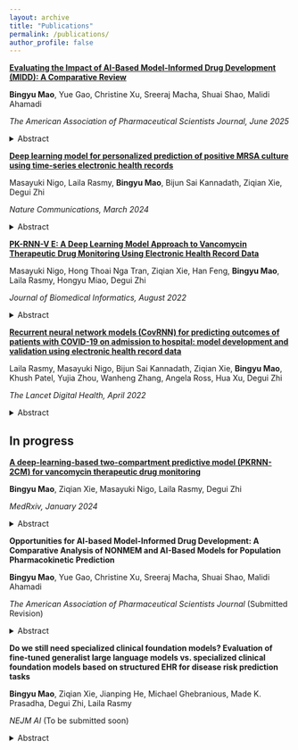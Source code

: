 ```yaml
---
layout: archive
title: "Publications"
permalink: /publications/
author_profile: false
---
```


[**Evaluating the Impact of AI-Based Model-Informed Drug Development (MIDD): A Comparative Review**](https://link.springer.com/article/10.1208/s12248-025-01075-0)

**Bingyu Mao**, Yue Gao, Christine Xu, Sreeraj Macha, Shuai Shao, Malidi Ahamadi

*The American Association of Pharmaceutical Scientists Journal, June 2025*

  <details>
  <summary>Abstract</summary>
Model-informed drug development (MIDD) methods play critical role to ensure development of efficacious, and safe individualized therapies. The application of artificial intelligence/machine learning (AI/ML) within the field of drug development has exponentially expanded. Integrating AI/ML into traditional pharmacometrics approaches or using AI/ML as a stand-alone tool has the potential to optimize dosing strategies, inform clinical trial designs, and enhance robustness of quantitative assessments of drug efficacy and safety. <br/>
  
This review systematically evaluates the impact of AI-based model-informed drug development (MIDD) methods compared to traditional approaches by blending regulatory perspectives. We conducted a systematic search on PubMed using five Medical Subject Headings (MeSH) terms and included 67 relevant studies in the analysis. The results indicate that AI models have the potential of improving MIDD approaches through different stages of drug development to inform decision-making in clinical trials. However, limitations such as the lack of standardized evaluation metrics and standardized regulatory guidelines on the use of AI-based MIDD methods were noted. Overall, this review highlights the potential applications of AI in drug development and provides a foundation for future research to optimize and integrate AI-based approaches in this field. <br/>
</details>


[**Deep learning model for personalized prediction of positive MRSA culture using time-series electronic health records**](https://www.nature.com/articles/s41467-024-46211-0) 

Masayuki Nigo, Laila Rasmy, **Bingyu Mao**, Bijun Sai Kannadath, Ziqian Xie,  Degui Zhi

*Nature Communications, March 2024*

  <details>
  <summary>Abstract</summary>
Methicillin-resistant Staphylococcus aureus (MRSA) poses significant morbidity and mortality in hospitals. Rapid, accurate risk stratification of MRSA is crucial for optimizing antibiotic therapy. Our study introduced a deep learning model, PyTorch_EHR, which leverages electronic health record (EHR) time-series data, including wide-variety patient specific data, to predict MRSA culture positivity within two weeks. 8,164 MRSA and 22,393 non-MRSA patient events from Memorial Hermann Hospital System, Houston, Texas are used for model development. PyTorch_EHR outperforms logistic regression (LR) and light gradient boost machine (LGBM) models in accuracy (AUROC_PyTorch_EHR = 0.911, AUROC_LR = 0.857, AUROC_LGBM = 0.892). External validation with 393,713 patient events from the Medical Information Mart for Intensive Care (MIMIC)-IV dataset in Boston confirms its superior accuracy (AUROC_PyTorch_EHR = 0.859, AUROC_LR = 0.816, AUROC_LGBM = 0.838). Our model effectively stratifies patients into high-, medium-, and low-risk categories, potentially optimizing antimicrobial therapy and reducing unnecessary MRSA-specific antimicrobials. This highlights the advantage of deep learning models in predicting MRSA positive cultures, surpassing traditional machine learning models and supporting clinicians’ judgments. <br/>
</details>


[**PK-RNN-V E: A Deep Learning Model Approach to Vancomycin Therapeutic Drug Monitoring Using Electronic Health Record Data**](https://www.sciencedirect.com/science/article/pii/S1532046422001782?via%3Dihub) 

Masayuki Nigo, Hong Thoai Nga Tran, Ziqian Xie, Han Feng, **Bingyu Mao**,  Laila Rasmy, Hongyu Miao,  Degui Zhi

*Journal of Biomedical Informatics, August 2022*

  <details>
  <summary>Abstract</summary>
Vancomycin is a commonly used antimicrobial in hospitals, and therapeutic drug monitoring (TDM) is required to optimize its efficacy and avoid toxicities. Bayesian models are currently recommended to predict the antibiotic levels. These models, however, although using carefully designed lab observations, were often developed in limited patient populations. The increasing availability of electronic health record (EHR) data offers an opportunity to develop TDM models for real-world patient populations. <br/>

Here, we present a deep learning-based pharmacokinetic prediction model for vancomycin (PK-RNN-V E) using a large EHR dataset of 5,483 patients with 55,336 vancomycin administrations. PK-RNN-V E takes the patient’s real-time sparse and irregular observations and offers dynamic predictions. Our results show that RNN-PK-V E offers a root mean squared error (RMSE) of 5.39 and outperforms the traditional Bayesian model (VTDM model) with an RMSE of 6.29. We believe that PK-RNN-V E can provide a pharmacokinetic model for vancomycin and other antimicrobials that require TDM. <br/>
</details>


[**Recurrent neural network models (CovRNN) for predicting outcomes of patients with COVID-19 on admission to hospital: model development and validation using electronic health record data**](https://www.thelancet.com/journals/landig/article/PIIS2589-7500(22)00049-8/fulltext) 

Laila Rasmy, Masayuki Nigo, Bijun Sai Kannadath, Ziqian Xie, **Bingyu Mao**, Khush Patel, Yujia Zhou, Wanheng Zhang, Angela Ross, Hua Xu, Degui Zhi

*The Lancet Digital Health, April 2022*

  <details>
  <summary>Abstract</summary>
Predicting outcomes of COVID-19 patients at an early stage is critical for optimized clinical care and resource management, especially during a pandemic. Although multiple machine learning models have been proposed to address this issue, based on the need for extensive data pre-processing and feature engineering, these models have not been validated or implemented outside of the original study site. <br/>

In this study, we developed recurrent neural network-based models (CovRNN) to predict the outcomes of patients with COVID-19 by use of available electronic health record data on admission to hospital, without the need for specific feature selection or missing data imputation. CovRNN was designed to predict three outcomes: in-hospital mortality, need for mechanical ventilation, and prolonged hospital stay (>7 days). For in-hospital mortality and mechanical ventilation, CovRNN produced time-to-event risk scores (survival prediction; evaluated by the concordance index) and all-time risk scores (binary prediction; area under the receiver operating characteristic curve AUROC was the main metric); we only trained a binary classification model for prolonged hospital stay. For binary classification tasks, we compared CovRNN against traditional machine learning algorithms: logistic regression and light gradient boost machine. Model performance was evaluated in the multi-hospital test set. <br/>

CovRNN binary models achieved AUROCs of 93·0% (95% CI 92·6–93·4) for the prediction of in-hospital mortality, 92·9% (92·6–93·2) for the prediction of mechanical ventilation, and 86·5% (86·2–86·9) for the prediction of a prolonged hospital stay, outperforming light gradient boost machine and logistic regression algorithms. External validation confirmed AUROCs in similar ranges (91·3–97·0% for in-hospital mortality prediction, 91·5–96·0% for the prediction of mechanical ventilation, and 81·0–88·3% for the prediction of prolonged hospital stay). For survival prediction, CovRNN achieved a concordance index of 86·0% (95% CI 85·1–86·9) for in-hospital mortality and 92·6% (92·2–93·0) for mechanical ventilation. <br/>
</details>


## In progress
[**A deep-learning-based two-compartment predictive model (PKRNN-2CM) for vancomycin therapeutic drug monitoring**](https://www.medrxiv.org/content/10.1101/2024.01.30.24302025v1) 

**Bingyu Mao**, Ziqian Xie, Masayuki Nigo, Laila Rasmy, Degui Zhi

*MedRxiv, January 2024*

  <details>
  <summary>Abstract</summary>
Objective: Vancomycin is a widely used antibiotic that requires therapeutic drug monitoring (TDM) for optimized individual dosage. The deep learning-based model PKRNN-1CM has shown the advantage of leveraging time series electronic health record (EHR) data for individualized estimation of vancomycin pharmacokinetic (PK) parameters. While one-compartment (1CM) PK models are commonly used because of their simplicity and previous trough-based clinical practices for dose adjustment, the pre-deep learning literature suggests the superiority of two-compartment models (2CM). Motivated by this, we introduce a novel deep-learning-based approach, PKRNN-2CM, for vancomycin TDM. <br/>
    
Methods: PKRNN-2CM combines RNN-driven PK parameter estimation with a 2CM PK model to predict vancomycin concentration trajectories. Training on both simulated data and real-world EHR data allows for a comprehensive evaluation of its performance. <br/>

Results: Experiments based on simulated data highlight PKRNN-2CM's superiority over the simpler 1CM model PKRNN-1CM (PKRNN-2CM RMSE=1.30, PKRNN-1CM RMSE=2.50). Application to real data showcases significant improvement over PKRNN-1CM (PKRNN-2CM RMSE=5.62, PKRNN-1CM RMSE=5.84, two-sample unpaired t-test p-value=0.01), with potential further gains expected with non-trough level measurements.  <br/>

Conclusion: PKRNN-2CM is an important improvement in vancomycin TDM, demonstrating enhanced accuracy and performance compared to the PKRNN-1CM model. This deep learning model holds potential for future individualized vancomycin TDM optimization and broader application in diverse clinical scenarios. <br/>
</details>

**Opportunities for AI-based Model-Informed Drug Development: A Comparative Analysis of NONMEM and AI-Based Models for Population Pharmacokinetic Prediction**

**Bingyu Mao**, Yue Gao, Christine Xu, Sreeraj Macha, Shuai Shao, Malidi Ahamadi

*The American Association of Pharmaceutical Scientists Journal* (Submitted Revision)

  <details>
  <summary>Abstract</summary>
Model-informed drug development (MIDD) plays an important role in pharmacometrics by analyzing clinical data using mathematical models to optimize drug dosing strategies. Traditional methods such as nonlinear mixed effects modeling (NONMEM) have long been the gold standard in population pharmacokinetic (PPK) modeling. However, the development of artificial intelligence (AI) presents a potential improvement in predictive accuracy and computational efficiency. This study evaluates the effectiveness of AI-based MIDD methods for PPK analysis, comparing them against traditional NONMEM models. We tested five machine learning (ML) models, three deep learning (DL) models, and a neural ordinary differential equations (ODE) model on both simulated and real clinical datasets under different scenarios, assessing accuracy with metrics such as root mean squared error (RMSE) and coefficient of determination (R²). Simulated datasets with known ground truth were created using a two-compartment model, while the real clinical dataset included data from 1,770 patients pooled from multiple clinical trials. Results indicate that AI/ML models often outperform NONMEM, with variations in performance depending on model type and data characteristics. Neural ODE models showed good performance, providing high accuracy and explainability with large datasets. This work provides valuable insights into the relative strengths and future applications of AI/ML in PPK modeling. <br/>
</details>

**Do we still need specialized clinical foundation models? Evaluation of fine-tuned generalist large language models vs. specialized clinical foundation models based on structured EHR for disease risk prediction tasks**

**Bingyu Mao**, Ziqian Xie, Jianping He, Michael Ghebranious, Made K. Prasadha, Degui Zhi, Laila Rasmy

*NEJM AI* (To be submitted soon)

  <details>
  <summary>Abstract</summary>
Backgrounds: With the wide adoption of electronic health records (EHRs), building models predicting clinical outcomes from EHR data is a promising way to deliver value to the learning healthcare system. While models can be developed from individual hospitals' data sources, a recent trend is to develop clinical foundation models (CFMs), deep learning AI models that are pre-trained on large and potentially heterogeneous data sources to, that can boost the performance of predictive models trained with only local data. Interestingly, the rise of large language models (LLMs) has introduced a new frontier in healthcare. LLMs are much larger models than CFMs, and trained on much richer data sets, and potentially deliver a superior performance than CFMs. It is thus a timely question, what is the best type of model for predictive modeling, CFMs or LLMs? <br/>
    
Methods: In this study, we fine-tuned both CFMs and LLMs to predict disease risk using established EHR cohorts. Specifically, we compared CFMs such as Med-BERT and CLMBR against general-purpose LLMs like Mistral and LLaMA, as well as a clinical LLM (CLLM), Me-LLaMA. Classifiers were built on top of these fine-tuned models to predict the risk of pancreatic cancer (PaCa) and heart failure among diabetic patients (DHF). We evaluated the models using the same cohorts as the Med-BERT study, in addition to a similar cohort from the EHRSHOT dataset, and assessed performance based on discriminative accuracy measured primarily by the area under the receiver operating characteristic curve (AUROC) and the area under the precision-recall curve (AUPRC). <br/>

Results: On the EHR and claims datasets, specialized CFMs exhibited significantly better performance compared to LLMs, with Med-BERT achieving an AUROC of 80.57 for the PaCa task on the claims dataset while the CLLM Me-LLaMA achieved 79.87 as the highest performance from LLMs (p=0.0013). Additionally, Med-BERT gave an AUROC of 85.39 for DHF prediction on the EHR dataset, compared to the best LLM LLaMA-3.1-70B’s AUROC of 84.73 (p=0.00045). On the EHRSHOT dataset with experiments based on limited patient information, fine-tuned generalist LLMs achieved marginally higher AUROCs (AUROC from the best LLM vs. CFM: 86.1 vs. 85.25 for the diagnosis-only format, AUROC from the best LLM vs. CFM: 86.65 vs. 86.33 for the combined diagnosis, medication, and procedure format); however, the differences were not statistically significant (p=0.27 and 0.58, respectively). Despite this, CFMs and traditional ML models achieved higher AUPRCs in EHRSHOT experiments. Med-BERT achieved the highest AUPRC of 55.85 for the diagnosis-only format while the best LLM provided 41.14. CLMBR achieved the highest AUPRC of 54.9 for the combined diagnosis, medication, and procedure format, while the best LLM provided 49.07. <br/>

Conclusion: Our findings indicate that, while generalist LLMs show promise in specific cases especially when using newer versions, specialized CFMs consistently deliver superior predictive accuracy on large, complex structured EHR data. In particular, Med-BERT and CLMBR achieved significantly higher AUROCs for both PaCa and DHF tasks, highlighting their important role in clinical predictive modeling. This suggests that the choice of model for clinical disease risk prediction tasks should be driven by the complexity and volume of available data. These insights provide a valuable foundation for future research and clinical decision-making, guiding the selection and optimization of clinical predictive modeling. <br/>
</details>


